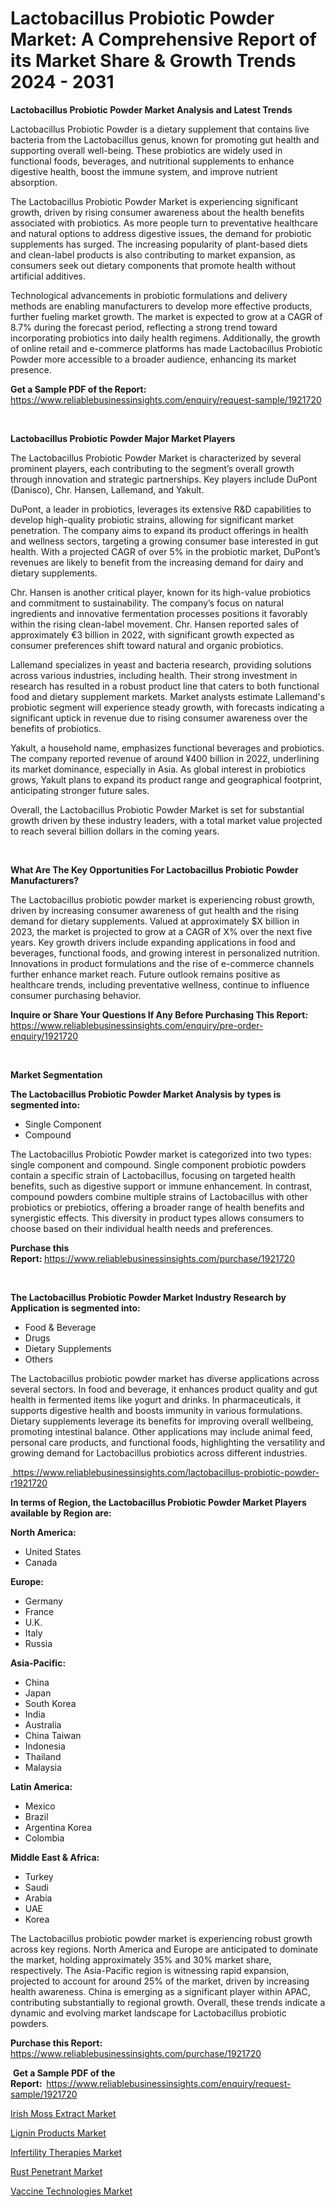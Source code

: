 <p><h1>Lactobacillus Probiotic Powder Market: A Comprehensive Report of its Market Share & Growth Trends 2024 - 2031</h1></p><p><strong>Lactobacillus Probiotic Powder Market Analysis and Latest Trends</strong></p>
<p><p>Lactobacillus Probiotic Powder is a dietary supplement that contains live bacteria from the Lactobacillus genus, known for promoting gut health and supporting overall well-being. These probiotics are widely used in functional foods, beverages, and nutritional supplements to enhance digestive health, boost the immune system, and improve nutrient absorption.</p><p>The Lactobacillus Probiotic Powder Market is experiencing significant growth, driven by rising consumer awareness about the health benefits associated with probiotics. As more people turn to preventative healthcare and natural options to address digestive issues, the demand for probiotic supplements has surged. The increasing popularity of plant-based diets and clean-label products is also contributing to market expansion, as consumers seek out dietary components that promote health without artificial additives.</p><p>Technological advancements in probiotic formulations and delivery methods are enabling manufacturers to develop more effective products, further fueling market growth. The market is expected to grow at a CAGR of 8.7% during the forecast period, reflecting a strong trend toward incorporating probiotics into daily health regimens. Additionally, the growth of online retail and e-commerce platforms has made Lactobacillus Probiotic Powder more accessible to a broader audience, enhancing its market presence.</p></p>
<p><strong>Get a Sample PDF of the Report:&nbsp;</strong> <a href="https://www.reliablebusinessinsights.com/enquiry/request-sample/1921720?utm_campaign=60&utm_medium=2&utm_source=Github&utm_content=ia&utm_term=14112024&utm_id=lactobacillus-probiotic-powder">https://www.reliablebusinessinsights.com/enquiry/request-sample/1921720</a></p>
<p>&nbsp;</p>
<p><strong>Lactobacillus Probiotic Powder Major Market Players</strong></p>
<p><p>The Lactobacillus Probiotic Powder Market is characterized by several prominent players, each contributing to the segment’s overall growth through innovation and strategic partnerships. Key players include DuPont (Danisco), Chr. Hansen, Lallemand, and Yakult. </p><p>DuPont, a leader in probiotics, leverages its extensive R&D capabilities to develop high-quality probiotic strains, allowing for significant market penetration. The company aims to expand its product offerings in health and wellness sectors, targeting a growing consumer base interested in gut health. With a projected CAGR of over 5% in the probiotic market, DuPont’s revenues are likely to benefit from the increasing demand for dairy and dietary supplements.</p><p>Chr. Hansen is another critical player, known for its high-value probiotics and commitment to sustainability. The company’s focus on natural ingredients and innovative fermentation processes positions it favorably within the rising clean-label movement. Chr. Hansen reported sales of approximately €3 billion in 2022, with significant growth expected as consumer preferences shift toward natural and organic probiotics.</p><p>Lallemand specializes in yeast and bacteria research, providing solutions across various industries, including health. Their strong investment in research has resulted in a robust product line that caters to both functional food and dietary supplement markets. Market analysts estimate Lallemand's probiotic segment will experience steady growth, with forecasts indicating a significant uptick in revenue due to rising consumer awareness over the benefits of probiotics.</p><p>Yakult, a household name, emphasizes functional beverages and probiotics. The company reported revenue of around ¥400 billion in 2022, underlining its market dominance, especially in Asia. As global interest in probiotics grows, Yakult plans to expand its product range and geographical footprint, anticipating stronger future sales.</p><p>Overall, the Lactobacillus Probiotic Powder Market is set for substantial growth driven by these industry leaders, with a total market value projected to reach several billion dollars in the coming years.</p></p>
<p>&nbsp;</p>
<p><strong>What Are The Key Opportunities For Lactobacillus Probiotic Powder Manufacturers?</strong></p>
<p><p>The Lactobacillus probiotic powder market is experiencing robust growth, driven by increasing consumer awareness of gut health and the rising demand for dietary supplements. Valued at approximately $X billion in 2023, the market is projected to grow at a CAGR of X% over the next five years. Key growth drivers include expanding applications in food and beverages, functional foods, and growing interest in personalized nutrition. Innovations in product formulations and the rise of e-commerce channels further enhance market reach. Future outlook remains positive as healthcare trends, including preventative wellness, continue to influence consumer purchasing behavior.</p></p>
<p><strong>Inquire or Share Your Questions If Any Before Purchasing This Report:</strong> <a href="https://www.reliablebusinessinsights.com/enquiry/pre-order-enquiry/1921720?utm_campaign=60&utm_medium=2&utm_source=Github&utm_content=ia&utm_term=14112024&utm_id=lactobacillus-probiotic-powder">https://www.reliablebusinessinsights.com/enquiry/pre-order-enquiry/1921720</a></p>
<p>&nbsp;</p>
<p><strong>Market Segmentation</strong></p>
<p><strong>The Lactobacillus Probiotic Powder Market Analysis by types is segmented into:</strong></p>
<p><ul><li>Single Component</li><li>Compound</li></ul></p>
<p><p>The Lactobacillus Probiotic Powder market is categorized into two types: single component and compound. Single component probiotic powders contain a specific strain of Lactobacillus, focusing on targeted health benefits, such as digestive support or immune enhancement. In contrast, compound powders combine multiple strains of Lactobacillus with other probiotics or prebiotics, offering a broader range of health benefits and synergistic effects. This diversity in product types allows consumers to choose based on their individual health needs and preferences.</p></p>
<p><strong>Purchase this Report:&nbsp;</strong><a href="https://www.reliablebusinessinsights.com/purchase/1921720?utm_campaign=60&utm_medium=2&utm_source=Github&utm_content=ia&utm_term=14112024&utm_id=lactobacillus-probiotic-powder">https://www.reliablebusinessinsights.com/purchase/1921720</a></p>
<p>&nbsp;</p>
<p><strong>The Lactobacillus Probiotic Powder Market Industry Research by Application is segmented into:</strong></p>
<p><ul><li>Food & Beverage</li><li>Drugs</li><li>Dietary Supplements</li><li>Others</li></ul></p>
<p><p>The Lactobacillus probiotic powder market has diverse applications across several sectors. In food and beverage, it enhances product quality and gut health in fermented items like yogurt and drinks. In pharmaceuticals, it supports digestive health and boosts immunity in various formulations. Dietary supplements leverage its benefits for improving overall wellbeing, promoting intestinal balance. Other applications may include animal feed, personal care products, and functional foods, highlighting the versatility and growing demand for Lactobacillus probiotics across different industries.</p></p>
<p><a href="https://www.reliablebusinessinsights.com/lactobacillus-probiotic-powder-r1921720?utm_campaign=60&utm_medium=2&utm_source=Github&utm_content=ia&utm_term=14112024&utm_id=lactobacillus-probiotic-powder">&nbsp;https://www.reliablebusinessinsights.com/lactobacillus-probiotic-powder-r1921720</a></p>
<p><strong>In terms of Region, the Lactobacillus Probiotic Powder Market Players available by Region are:</strong></p>
<p>
    <p> <strong> North America: </strong>
        <ul>
            <li>United States</li>
            <li>Canada</li>
        </ul>
        </p> 
    <p> <strong> Europe: </strong>
        <ul>
            <li>Germany</li>
            <li>France</li>
            <li>U.K.</li>
            <li>Italy</li>
            <li>Russia</li>
        </ul>
        </p> 
    <p> <strong> Asia-Pacific: </strong>
        <ul>
            <li>China</li>
            <li>Japan</li>
            <li>South Korea</li>
            <li>India</li>
            <li>Australia</li>
            <li>China Taiwan</li>
            <li>Indonesia</li>
            <li>Thailand</li>
            <li>Malaysia</li>
        </ul>
        </p> 
    <p> <strong> Latin America: </strong>
        <ul>
            <li>Mexico</li>
            <li>Brazil</li>
            <li>Argentina Korea</li>
            <li>Colombia</li>
        </ul>
        </p> 
    <p> <strong> Middle East & Africa: </strong>
        <ul>
            <li>Turkey</li>
            <li>Saudi</li>
            <li>Arabia</li>
            <li>UAE</li>
            <li>Korea</li>
        </ul>
    </p>
    </p>
<p><p>The Lactobacillus probiotic powder market is experiencing robust growth across key regions. North America and Europe are anticipated to dominate the market, holding approximately 35% and 30% market share, respectively. The Asia-Pacific region is witnessing rapid expansion, projected to account for around 25% of the market, driven by increasing health awareness. China is emerging as a significant player within APAC, contributing substantially to regional growth. Overall, these trends indicate a dynamic and evolving market landscape for Lactobacillus probiotic powders.</p></p>
<p><strong>Purchase this Report: </strong><a href="https://www.reliablebusinessinsights.com/purchase/1921720?utm_campaign=60&utm_medium=2&utm_source=Github&utm_content=ia&utm_term=14112024&utm_id=lactobacillus-probiotic-powder">https://www.reliablebusinessinsights.com/purchase/1921720</a></p>
<p>&nbsp;<strong>Get a Sample PDF of the Report:&nbsp;&nbsp;</strong><a href="https://www.reliablebusinessinsights.com/enquiry/request-sample/1921720?utm_campaign=60&utm_medium=2&utm_source=Github&utm_content=ia&utm_term=14112024&utm_id=lactobacillus-probiotic-powder">https://www.reliablebusinessinsights.com/enquiry/request-sample/1921720</a></p>
<p><strong></strong></p>
<p><p><a href="https://github.com/FahadAhmed223/Market-Research-Report-List-1/blob/main/irish-moss-extract-market.md?utm_campaign=60&utm_medium=2&utm_source=Github&utm_content=ia&utm_term=14112024&utm_id=lactobacillus-probiotic-powder">Irish Moss Extract Market</a></p><p><a href="https://www.linkedin.com/pulse/in-depth-analysis-global-lignin-products-market-scope-izlyf?utm_campaign=60&utm_medium=2&utm_source=Github&utm_content=ia&utm_term=14112024&utm_id=lactobacillus-probiotic-powder">Lignin Products Market</a></p><p><a href="https://issuu.com/reportprime-2/docs/infertility-therapies-market-size-2_8aac56658569eb?utm_campaign=60&utm_medium=2&utm_source=Github&utm_content=ia&utm_term=14112024&utm_id=lactobacillus-probiotic-powder">Infertility Therapies Market</a></p><p><a href="https://github.com/NargisHussain432/Market-Research-Report-List-1/blob/main/rust-penetrant-market.md?utm_campaign=60&utm_medium=2&utm_source=Github&utm_content=ia&utm_term=14112024&utm_id=lactobacillus-probiotic-powder">Rust Penetrant Market</a></p><p><a href="https://issuu.com/reportprime-2/docs/vaccine-technologies-market-size-20_1dd337d8a61739?utm_campaign=60&utm_medium=2&utm_source=Github&utm_content=ia&utm_term=14112024&utm_id=lactobacillus-probiotic-powder">Vaccine Technologies Market</a></p></p>